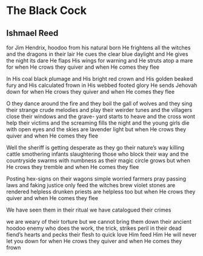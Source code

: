 # The Black Cock
## Ishmael Reed
for Jim Hendrix, hoodoo from his natural born
He frightens all the witches and the dragons in their lair
He cues the clear blue daylight and He gives the night its dare
He flaps His wings for warning and He struts atop a mare
for when He crows they quiver and when He comes they flee

In His coal black plumage and His bright red crown
and His golden beaked fury and His calculated frown
in His webbed footed glory He sends Jehovah down
for when He crows they quiver and when He comes they flee

O they dance around the fire and they boil the gall of wolves
and they sing their strange crude melodies and play their
weirder tunes and the villagers close their windows and the grave-
yard starts to heave and the cross wont help their victims and
the screaming fills the night and the young girls die with
open eyes and the skies are lavender light
but when He crows they quiver and when He comes they flee

Well the sheriff is getting desperate as they go their nature’s way
killing cattle smothering infants slaughtering those who block their way
and the countryside swarms with numbness as their magic circle grows
but when He crows they tremble and when He comes they flee

Posting hex-signs on their wagons simple worried farmers pray
passing laws and faking justice only feed the witches brew
violet stones are rendered helpless drunken priests are helpless too
but when He crows they quiver and when He comes they flee

We have seen them in their ritual we have catalogued their crimes

we are weary of their torture but we cannot bring them down
their ancient hoodoo enemy who does the work, the trick,
strikes peril in their dead fiend’s hearts and pecks their flesh to quick
love Him feed Him He will never let you down
for when He crows they quiver and when He comes they frown